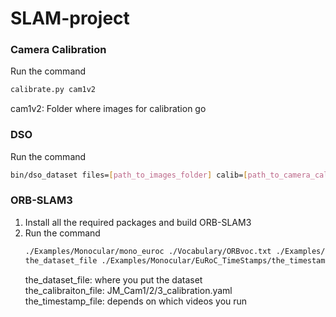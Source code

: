 # SLAM-project

### Camera Calibration 
Run the command
   ```bash
   calibrate.py cam1v2  
   ```
  cam1v2: Folder where images for calibration go 
  
### DSO
Run the command
   ```bash
   bin/dso_dataset files=[path_to_images_folder] calib=[path_to_camera_calibration] preset=0 mode=1
   ```
  
### ORB-SLAM3
1. Install all the required packages and build ORB-SLAM3  
2. Run the command  
    ```bash
    ./Examples/Monocular/mono_euroc ./Vocabulary/ORBvoc.txt ./Examples/Monocular/the_calibration_file 
    the_dataset_file ./Examples/Monocular/EuRoC_TimeStamps/the_timestamp_file  
    ```
    the_dataset_file: where you put the dataset  
    the_calibraiton_file: JM_Cam1/2/3_calibration.yaml  
    the_timestamp_file: depends on which videos you run
